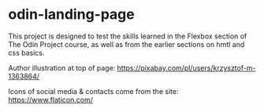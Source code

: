# odin-landing-page

This project is designed to test the skills learned in the Flexbox section of The Odin Project course, as well as from the earlier sections on hmtl and css basics. 



Author illustration at top of page: https://pixabay.com/pl/users/krzysztof-m-1363864/

Icons of social media & contacts come from the site: https://www.flaticon.com/


